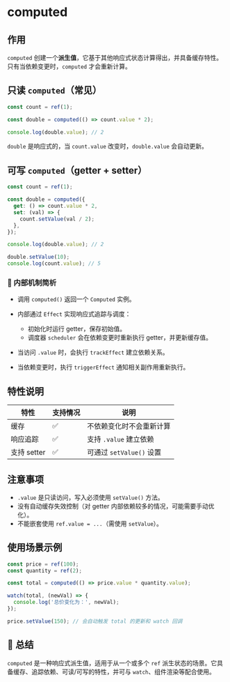 
# computed

## 作用

`computed` 创建一个**派生值**，它基于其他响应式状态计算得出，并具备缓存特性。只有当依赖变更时，`computed` 才会重新计算。

## 只读 `computed`（常见）

```ts
const count = ref(1);

const double = computed(() => count.value * 2);

console.log(double.value); // 2
```

`double` 是响应式的，当 `count.value` 改变时，`double.value` 会自动更新。


## 可写 `computed`（getter + setter）

```ts
const count = ref(1);

const double = computed({
  get: () => count.value * 2,
  set: (val) => {
    count.setValue(val / 2);
  },
});

console.log(double.value); // 2

double.setValue(10);
console.log(count.value); // 5
```

### 🧠 内部机制简析

* 调用 `computed()` 返回一个 `Computed` 实例。
* 内部通过 `Effect` 实现响应式追踪与调度：

  * 初始化时运行 getter，保存初始值。
  * 调度器 `scheduler` 会在依赖变更时重新执行 getter，并更新缓存值。
* 当访问 `.value` 时，会执行 `trackEffect` 建立依赖关系。
* 当依赖变更时，执行 `triggerEffect` 通知相关副作用重新执行。

## 特性说明

| 特性        | 支持情况   | 说明                     |
| --------- | ------ | ---------------------- |
| 缓存        | ✅      | 不依赖变化时不会重新计算           |
| 响应追踪      | ✅      | 支持 `.value` 建立依赖       |
| 支持 setter | ✅      | 可通过 `setValue()` 设置    |

## 注意事项

* `.value` 是只读访问，写入必须使用 `setValue()` 方法。
* 没有自动缓存失效控制（对 getter 内部依赖较多的情况，可能需要手动优化）。
* 不能嵌套使用 `ref.value = ...`（需使用 `setValue`）。

## 使用场景示例

```ts
const price = ref(100);
const quantity = ref(2);

const total = computed(() => price.value * quantity.value);

watch(total, (newVal) => {
  console.log('总价变化为：', newVal);
});

price.setValue(150); // 会自动触发 total 的更新和 watch 回调
```

## 🏁 总结

`computed` 是一种响应式派生值，适用于从一个或多个 `ref` 派生状态的场景。它具备缓存、追踪依赖、可读/可写的特性，并可与 `watch`、组件渲染等配合使用。

